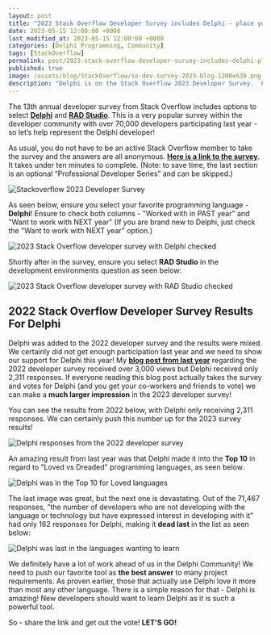 ```yaml
---
layout: post
title: "2023 Stack Overflow Developer Survey includes Delphi - place your vote today!"
date: 2023-05-15 12:00:00 +0000
last_modified_at: 2023-05-15 12:00:00 +0000
categories: [Delphi Programming, Community]
tags: [StackOverflow]
permalink: post/2023-stack-overflow-developer-survey-includes-delphi-place-your-vote-today
published: true
image: /assets/blog/StackOverflow/so-dev-survey-2023-blog-1200x630.png
description: "Delphi is on the Stack Overflow 2023 Developer Survey.  Ensure you participate to help represent Delphi in the developer community!"
---
```

The 13th annual developer survey from Stack Overflow includes options to select [**Delphi**](https://www.embarcadero.com/products/delphi) and [**RAD Studio**](https://www.embarcadero.com/products/rad-studio). This is a very popular survey within the developer community with over 70,000 developers participating last year - so let’s help represent the Delphi developer!

As usual, you do not have to be an active Stack Overflow member to take the survey and the answers are all anonymous. [**Here is a link to the survey**](https://stackoverflow.az1.qualtrics.com/jfe/form/SV_czLVsbnGnF4Q04e?utm_source=so-owned&utm_medium=blog&utm_campaign=dev-survey-2023&utm_content=public). It takes under ten minutes to complete. (Note: to save time, the last section is an optional “Professional Developer Series” and can be skipped.)

![Stackoverflow 2023 Developer Survey](/assets/blog/StackOverflow/so-dev-survey-2023-blog-1200x630.png)

As seen below, ensure you select your favorite programming language - **Delphi**! Ensure to check both columns - "Worked with in PAST year" and "Want to work with NEXT year" (If you are brand new to Delphi, just check the "Want to work with NEXT year" option.)

![2023 Stack Overflow developer survey with Delphi checked](/assets/blog/StackOverflow/StackOverflow-DevSurvey-Select-Delphi.png)

Shortly after in the survey, ensure you select **RAD Studio** in the development environments question as seen below:

![2023 Stack Overflow developer survey with RAD Studio checked](/assets/blog/StackOverflow/StackOverflow-DevSurvey-Select-RADStudio.png)

## 2022 Stack Overflow Developer Survey Results For Delphi

Delphi was added to the 2022 developer survey and the results were mixed. We certainly did not get enough participation last year and we need to show our support for Delphi this year! My [**blog post from last year**](https://www.ideasawakened.com/post/make-your-voice-heard-2022-stack-overflow-developer-survey-includes-delphi) regarding the 2022 developer survey received over 3,000 views but Delphi received only 2,311 responses. If everyone reading this blog post actually takes the survey and votes for Delphi (and you get your co-workers and friends to vote) we can make a **much larger impression** in the 2023 developer survey!

You can see the results from 2022 below, with Delphi only receiving 2,311 responses. We can certainly push this number up for the 2023 survey results!

![Delphi responses from the 2022 developer survey](/assets/blog/StackOverflow/Delphi-Results-2022.png)

An amazing result from last year was that Delphi made it into the **Top 10** in regard to "Loved vs Dreaded" programming languages, as seen below.

![Delphi was in the Top 10 for Loved languages](/assets/blog/StackOverflow/Delphi-Loved-2022.png)

The last image was great, but the next one is devastating. Out of the 71,467 responses, "the number of developers who are not developing with the language or technology but have expressed interest in developing with it" had only 162 responses for Delphi, making it **dead last** in the list as seen below:

![Delphi was last in the languages wanting to learn](/assets/blog/StackOverflow/Delphi-Want-2022.png)

We definitely have a lot of work ahead of us in the Delphi Community! We need to push our favorite tool as **the best answer** to many project requirements. As proven earlier, those that actually use Delphi love it more than most any other language. There is a simple reason for that - Delphi is amazing! New developers should want to learn Delphi as it is such a powerful tool.

So - share the link and get out the vote! **LET'S GO!**
